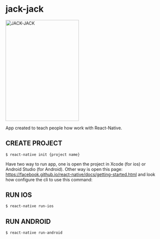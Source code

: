 # jack-jack

<img src="http://www.nishiweb.com.br/icomics/images/upload/368.jpg" alt="JACK-JACK" width="240" height="330">
</br>
<p>App created to teach people how work with React-Native.</p>

## CREATE PROJECT
```sh
$ react-native init {project name}
```

Have two way to run app, one is open the project in Xcode (for ios) or Android Studio (for Android). Other way is open this page: https://facebook.github.io/react-native/docs/getting-started.html and look how configure the cli to use this command:

## RUN IOS
```sh
$ react-native run-ios
```
## RUN ANDROID
```sh
$ react-native run-android
```